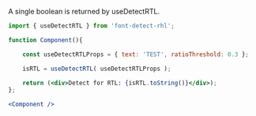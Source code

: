 <!-- # useDetectRTL -->
A single boolean is returned by useDetectRTL.
```jsx
import { useDetectRTL } from 'font-detect-rhl';

function Component(){

    const useDetectRTLProps = { text: 'TEST', ratioThreshold: 0.3 };

    isRTL = useDetectRTL( useDetectRTLProps );

    return (<div>Detect for RTL: {isRTL.toString()}</div>);
};

<Component />
```